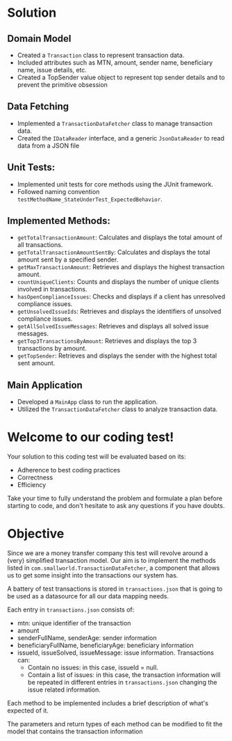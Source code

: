 # Solution

## Domain Model
- Created a `Transaction` class to represent transaction data.
- Included attributes such as MTN, amount, sender name, beneficiary name, issue details, etc.
- Created a TopSender value object to represent top sender details and to prevent the primitive obsession

## Data Fetching
- Implemented a `TransactionDataFetcher` class to manage transaction data.
- Created the `IDataReader` interface, and a generic `JsonDataReader` to read data from a JSON file

## Unit Tests:
- Implemented unit tests for core methods using the JUnit framework.
- Followed naming convention `testMethodName_StateUnderTest_ExpectedBehavior`.

## Implemented Methods:
- `getTotalTransactionAmount`: Calculates and displays the total amount of all transactions.
- `getTotalTransactionAmountSentBy`: Calculates and displays the total amount sent by a specified sender.
- `getMaxTransactionAmount`: Retrieves and displays the highest transaction amount.
- `countUniqueClients`: Counts and displays the number of unique clients involved in transactions.
- `hasOpenComplianceIssues`: Checks and displays if a client has unresolved compliance issues.
- `getUnsolvedIssueIds`: Retrieves and displays the identifiers of unsolved compliance issues.
- `getAllSolvedIssueMessages`: Retrieves and displays all solved issue messages.
- `getTop3TransactionsByAmount`: Retrieves and displays the top 3 transactions by amount.
- `getTopSender`: Retrieves and displays the sender with the highest total sent amount.

## Main Application
- Developed a `MainApp` class to run the application.
- Utilized the `TransactionDataFetcher` class to analyze transaction data.


# Welcome to our coding test!

Your solution to this coding test will be evaluated based on its:
 * Adherence to best coding practices
 * Correctness
 * Efficiency

Take your time to fully understand the problem and formulate a plan before starting to code, and don't hesitate to ask any questions if you have doubts.

# Objective

Since we are a money transfer company this test will revolve around a (very) simplified transaction model. Our aim is to implement the methods listed in `com.smallworld.TransactionDataFetcher`, a component that allows us to get some insight into the transactions our system has.

A battery of test transactions is stored in `transactions.json` that is going to be used as a datasource for all our data mapping needs.

Each entry in `transactions.json` consists of:
 * mtn: unique identifier of the transaction
 * amount
 * senderFullName, senderAge: sender information
 * beneficiaryFullName, beneficiaryAge: beneficiary information
 * issueId, issueSolved, issueMessage: issue information. Transactions can:
   * Contain no issues: in this case, issueId = null.
   * Contain a list of issues: in this case, the transaction information will be repeated in different entries in `transactions.json` changing the issue related information.

Each method to be implemented includes a brief description of what's expected of it.

The parameters and return types of each method can be modified to fit the model that contains the transaction information
 
